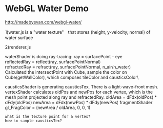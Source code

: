 # WebGL Water Demo

http://madebyevan.com/webgl-water/

1)water.js is a "water texture"　that stores (height, y-velocity, normal) of water surface

2)renderer.js 

waterShader is doing ray-tracing:
    ray = surfacePoint - eye\
    reflectedRay = reflect(ray, surfacePointNormal)\
    refractedRay = refract(ray, surfacePointNormal, n_air/n_water)\
    Calculated the intersectPoint with Cube, sample the color on Cube(getWallColor), which composes tileColor and causticsColor\
    
causticsShader is generating causticsTex, 
    There is a light-wave-front mesh.
    vertexShader calculates oldPos and newPos for each vertex, which is the mesh point projected along ray and refractedRay.
    oldArea = dFdx(oldPos) * dFdy(oldPos)
    newArea = dFdx(newPos) * dFdy(newPos)
    fragmentShader gl_FragColor = (newArea / oldArea, 0, 0, 1)
    
    what is the texture point for a vertex?
    how to sample causticsTex?
